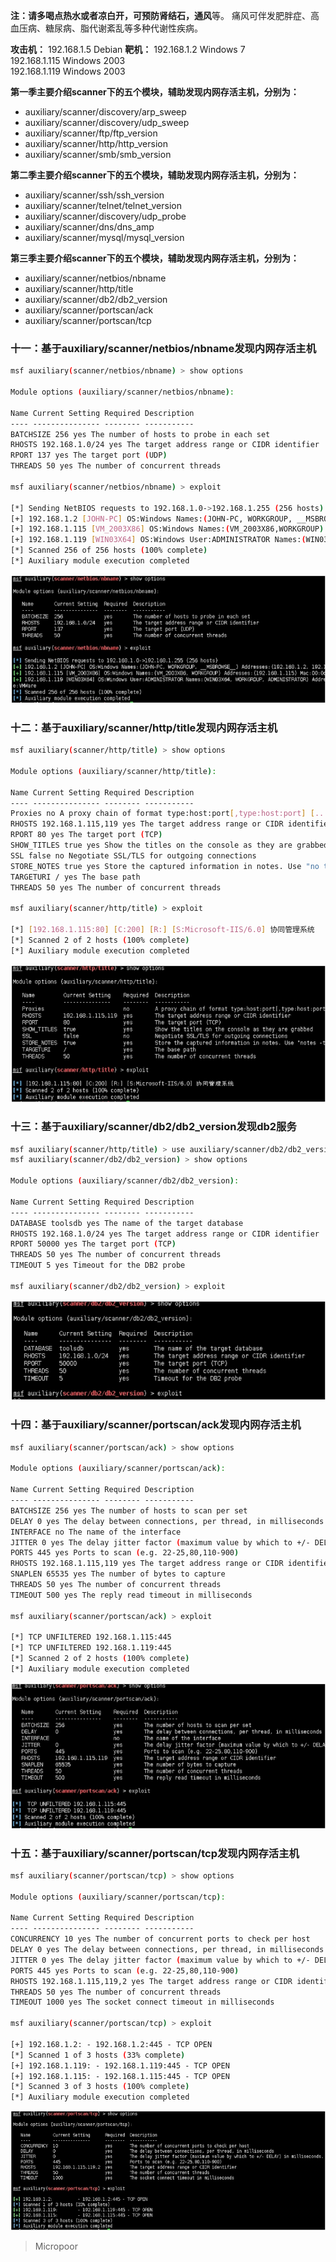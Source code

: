**注：**请多喝点热水或者凉白开，可预防**肾结石，通风**等。
痛风可伴发肥胖症、高血压病、糖尿病、脂代谢紊乱等多种代谢性疾病。

**攻击机：** 
192.168.1.5 Debian
**靶机：** 
192.168.1.2 Windows 7  
192.168.1.115 Windows 2003  
192.168.1.119 Windows 2003

**第一季主要介绍scanner下的五个模块，辅助发现内网存活主机，分别为：**

* auxiliary/scanner/discovery/arp_sweep 
* auxiliary/scanner/discovery/udp_sweep
* auxiliary/scanner/ftp/ftp_version 
* auxiliary/scanner/http/http_version
* auxiliary/scanner/smb/smb_version

**第二季主要介绍scanner下的五个模块，辅助发现内网存活主机，分别为：**

* auxiliary/scanner/ssh/ssh_version 
* auxiliary/scanner/telnet/telnet_version
* auxiliary/scanner/discovery/udp_probe 
* auxiliary/scanner/dns/dns_amp
* auxiliary/scanner/mysql/mysql_version

**第三季主要介绍scanner下的五个模块，辅助发现内网存活主机，分别为：**

* auxiliary/scanner/netbios/nbname 
* auxiliary/scanner/http/title
* auxiliary/scanner/db2/db2_version 
* auxiliary/scanner/portscan/ack
* auxiliary/scanner/portscan/tcp

### 十一：基于auxiliary/scanner/netbios/nbname发现内网存活主机
```bash
msf auxiliary(scanner/netbios/nbname) > show options 

Module options (auxiliary/scanner/netbios/nbname): 

Name Current Setting Required Description
‐‐‐‐ ‐‐‐‐‐‐‐‐‐‐‐‐‐‐‐ ‐‐‐‐‐‐‐‐ ‐‐‐‐‐‐‐‐‐‐‐
BATCHSIZE 256 yes The number of hosts to probe in each set
RHOSTS 192.168.1.0/24 yes The target address range or CIDR identifier
RPORT 137 yes The target port (UDP)
THREADS 50 yes The number of concurrent threads 

msf auxiliary(scanner/netbios/nbname) > exploit 

[*] Sending NetBIOS requests to 192.168.1.0‐>192.168.1.255 (256 hosts)
[+] 192.168.1.2 [JOHN‐PC] OS:Windows Names:(JOHN‐PC, WORKGROUP, __MSBROWSE__) Addresses:(192.168.1.2, 192.168.163.1, 192.168.32.1)Mac:4c:cc:6a:e3:51:27
[+] 192.168.1.115 [VM_2003X86] OS:Windows Names:(VM_2003X86,WORKGROUP) Addresses:(192.168.1.115) Mac:00:0c:29:af:ce:cc Virtual Machine:VMWare
[+] 192.168.1.119 [WIN03X64] OS:Windows User:ADMINISTRATOR Names:(WIN03X64, WORKGROUP, ADMINISTRATOR) Addresses:(192.168.1.119)Mac:00:0c:29:85:d6:7d Virtual Machine:VMWare
[*] Scanned 256 of 256 hosts (100% complete)
[*] Auxiliary module execution completed
```
![](media/a6a129d13e2d9bf59ea2604e2209c628.jpg)

### 十二：基于auxiliary/scanner/http/title发现内网存活主机

```bash
msf auxiliary(scanner/http/title) > show options 

Module options (auxiliary/scanner/http/title): 

Name Current Setting Required Description
‐‐‐‐ ‐‐‐‐‐‐‐‐‐‐‐‐‐‐‐ ‐‐‐‐‐‐‐‐ ‐‐‐‐‐‐‐‐‐‐‐
Proxies no A proxy chain of format type:host:port[,type:host:port] [...]
RHOSTS 192.168.1.115,119 yes The target address range or CIDR identifier
RPORT 80 yes The target port (TCP)
SHOW_TITLES true yes Show the titles on the console as they are grabbed
SSL false no Negotiate SSL/TLS for outgoing connections
STORE_NOTES true yes Store the captured information in notes. Use "no tes‐t http.title" to view
TARGETURI / yes The base path
THREADS 50 yes The number of concurrent threads 

msf auxiliary(scanner/http/title) > exploit 

[*] [192.168.1.115:80] [C:200] [R:] [S:Microsoft‐IIS/6.0] 协同管理系统
[*] Scanned 2 of 2 hosts (100% complete)
[*] Auxiliary module execution completed
```
![](media/3b3bdcb6030f8589ccd496e6db60b078.jpg)

### 十三：基于auxiliary/scanner/db2/db2_version发现db2服务
```bash
msf auxiliary(scanner/http/title) > use auxiliary/scanner/db2/db2_version
msf auxiliary(scanner/db2/db2_version) > show options 

Module options (auxiliary/scanner/db2/db2_version): 

Name Current Setting Required Description
‐‐‐‐ ‐‐‐‐‐‐‐‐‐‐‐‐‐‐‐ ‐‐‐‐‐‐‐‐ ‐‐‐‐‐‐‐‐‐‐‐
DATABASE toolsdb yes The name of the target database
RHOSTS 192.168.1.0/24 yes The target address range or CIDR identifier
RPORT 50000 yes The target port (TCP)
THREADS 50 yes The number of concurrent threads
TIMEOUT 5 yes Timeout for the DB2 probe 

msf auxiliary(scanner/db2/db2_version) > exploit
```
![](media/e407db56cbad1474536c65e342335c2d.jpg)

### 十四：基于auxiliary/scanner/portscan/ack发现内网存活主机
```bash
msf auxiliary(scanner/portscan/ack) > show options 

Module options (auxiliary/scanner/portscan/ack): 

Name Current Setting Required Description
‐‐‐‐ ‐‐‐‐‐‐‐‐‐‐‐‐‐‐‐ ‐‐‐‐‐‐‐‐ ‐‐‐‐‐‐‐‐‐‐‐
BATCHSIZE 256 yes The number of hosts to scan per set
DELAY 0 yes The delay between connections, per thread, in milliseconds
INTERFACE no The name of the interface
JITTER 0 yes The delay jitter factor (maximum value by which to +/‐ DELAY) in milliseconds.
PORTS 445 yes Ports to scan (e.g. 22‐25,80,110‐900)
RHOSTS 192.168.1.115,119 yes The target address range or CIDR identifier
SNAPLEN 65535 yes The number of bytes to capture
THREADS 50 yes The number of concurrent threads
TIMEOUT 500 yes The reply read timeout in milliseconds 

msf auxiliary(scanner/portscan/ack) > exploit 

[*] TCP UNFILTERED 192.168.1.115:445
[*] TCP UNFILTERED 192.168.1.119:445
[*] Scanned 2 of 2 hosts (100% complete)
[*] Auxiliary module execution completed
```
![](media/fbdf74251216dac1ebff41389a22d608.jpg)

### 十五：基于auxiliary/scanner/portscan/tcp发现内网存活主机
```bash
msf auxiliary(scanner/portscan/tcp) > show options 

Module options (auxiliary/scanner/portscan/tcp): 

Name Current Setting Required Description
‐‐‐‐ ‐‐‐‐‐‐‐‐‐‐‐‐‐‐‐ ‐‐‐‐‐‐‐‐ ‐‐‐‐‐‐‐‐‐‐‐
CONCURRENCY 10 yes The number of concurrent ports to check per host
DELAY 0 yes The delay between connections, per thread, in milliseconds
JITTER 0 yes The delay jitter factor (maximum value by which to +/‐ DELAY) in milliseconds.
PORTS 445 yes Ports to scan (e.g. 22‐25,80,110‐900)
RHOSTS 192.168.1.115,119,2 yes The target address range or CIDR identifier
THREADS 50 yes The number of concurrent threads
TIMEOUT 1000 yes The socket connect timeout in milliseconds

msf auxiliary(scanner/portscan/tcp) > exploit 

[+] 192.168.1.2: ‐ 192.168.1.2:445 ‐ TCP OPEN
[*] Scanned 1 of 3 hosts (33% complete)
[+] 192.168.1.119: ‐ 192.168.1.119:445 ‐ TCP OPEN
[+] 192.168.1.115: ‐ 192.168.1.115:445 ‐ TCP OPEN
[*] Scanned 3 of 3 hosts (100% complete)
[*] Auxiliary module execution completed
```
![](media/44247b59b8adadc852f140fb1efde349.jpg)

>   Micropoor
